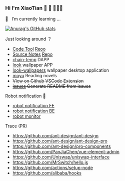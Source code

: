 ### Hi I'm XiaoTian 👋 💖 👨🏻‍💻

🌱  &nbsp; I’m currently learning ...

[![Anurag's GitHub stats](https://github-readme-stats.vercel.app/api?username=xiaotiandada&count_private=true&show_icons=true&theme=tokyonight)](https://github.com/anuraghazra/github-readme-stats)

Just looking around ？


- [Code Tool](https://cant-xt.vercel.app) [Reoo](https://github.com/xiaotiandada/cant)
- [Source Notes](https://source-notes.vercel.app) [Repo](https://github.com/xiaotiandada/document)
- [chain-temp](https://github.com/xiaotiandada/chain-temp) DAPP
- [look](https://github.com/xiaotiandada/look) wallpaper APP
- [look-wallpapers](https://github.com/xiaotiandada/look-wallpapers) wallpaper desktop application
- [moyu](https://github.com/xiaotiandada/moyu) Reading novels
- ~~[View on Github](https://github.com/xiaotiandada/view-on-github) VSCode Extension~~
- ~~[issues](https://github.com/xiaotiandada/issues) Generate README from issues~~


Robot notification 🤖️

- [robot notification FE](https://github.com/xiaotiandada/robot-notification-fe)
- [robot notification BE](https://github.com/xiaotiandada/robot-notification)
- [robot monitor](https://github.com/xiaotiandada/arewedown)


<!-- 该死的“虚荣心” -->

Trace (PR)

- https://github.com/ant-design/ant-design
- https://github.com/ant-design/ant-design-pro
- https://github.com/ant-design/pro-components
- https://github.com/PanJiaChen/vue-element-admin
- https://github.com/Uniswap/uniswap-interface
- https://github.com/MrSwitch/hello.js
- https://github.com/actions/setup-node
- https://github.com/alibaba/hooks

<!--
**xiaotiandada/xiaotiandada** is a ✨ _special_ ✨ repository because its `README.md` (this file) appears on your GitHub profile.

Here are some ideas to get you started:

- 🔭 I’m currently working on ...
- 🌱 I’m currently learning ...
- 👯 I’m looking to collaborate on ...
- 🤔 I’m looking for help with ...
- 💬 Ask me about ...
- 📫 How to reach me: ...
- 😄 Pronouns: ...
- ⚡ Fun fact: ...
-->
